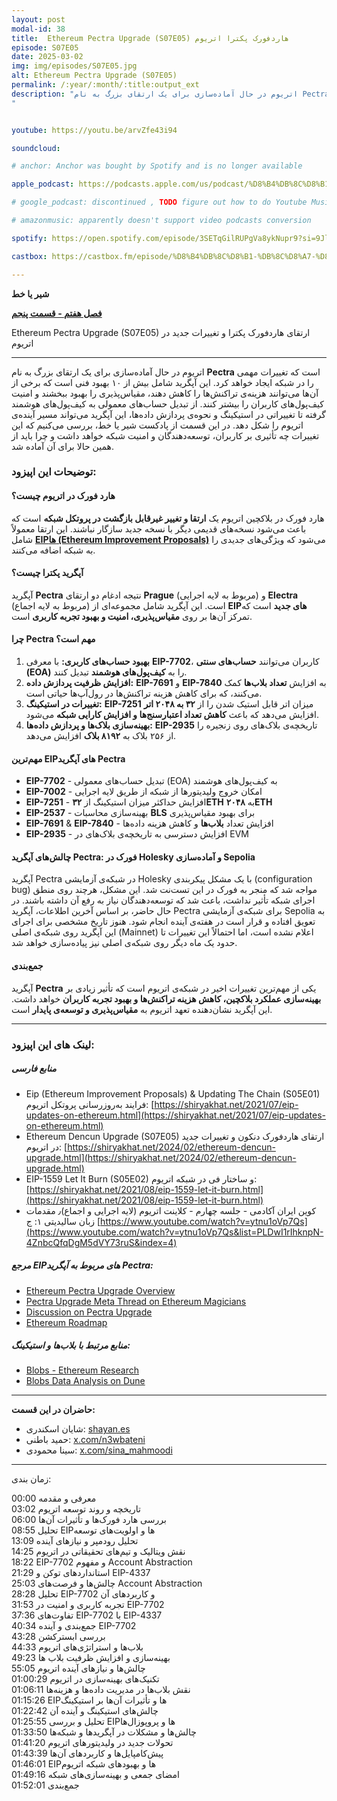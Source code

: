 ```yaml
---
layout: post
modal-id: 38
title:  Ethereum Pectra Upgrade (S07E05) هاردفورک پکترا اتریوم
episode: S07E05
date: 2025-03-02
img: img/episodes/S07E05.jpg
alt: Ethereum Pectra Upgrade (S07E05)
permalink: /:year/:month/:title:output_ext
description: "اتریوم در حال آماده‌سازی برای یک ارتقای بزرگ به نام Pectra است که تغییرات مهمی را در شبکه ایجاد خواهد کرد. از تبدیل حساب‌های معمولی به کیف‌پول‌های هوشمند گرفته تا تغییراتی در استیکینگ و نحوه‌ی پردازش داده‌ها، این آپگرید می‌تواند مسیر آینده‌ی اتریوم را شکل دهد. در این قسمت از پادکست شیر یا خط، بررسی می‌کنیم که این تغییرات چه تأثیری بر کاربران، توسعه‌دهندگان و امنیت شبکه خواهد داشت
" 


youtube: https://youtu.be/arvZfe43i94

soundcloud: 

# anchor: Anchor was bought by Spotify and is no longer available

apple_podcast: https://podcasts.apple.com/us/podcast/%D8%B4%DB%8C%D8%B1-%DB%8C%D8%A7-%D8%AE%D8%B7-%D9%87%D8%A7%D8%B1%D8%AF%D9%81%D9%88%D8%B1%DA%A9-%D9%BE%DA%A9%D8%AA%D8%B1%D8%A7-%D9%88-%D8%AA%D8%BA%DB%8C%DB%8C%D8%B1%D8%A7%D8%AA-%D8%AC%D8%AF%DB%8C%D8%AF-%D8%AF%D8%B1-%D8%A7%D8%AA%D8%B1%DB%8C%D9%88%D9%85-s07e05/id1221206951?i=1000698126018

# google_podcast: discontinued , TODO figure out how to do Youtube Music

# amazonmusic: apparently doesn't support video podcasts conversion 

spotify: https://open.spotify.com/episode/3SETqGilRUPgVa8ykNupr9?si=9JlPqdXrTUy4neZ020vsdg

castbox: https://castbox.fm/episode/%D8%B4%DB%8C%D8%B1-%DB%8C%D8%A7-%D8%AE%D8%B7---%D9%87%D8%A7%D8%B1%D8%AF%D9%81%D9%88%D8%B1%DA%A9-%D9%BE%DA%A9%D8%AA%D8%B1%D8%A7-%D9%88-%D8%AA%D8%BA%DB%8C%DB%8C%D8%B1%D8%A7%D8%AA-%D8%AC%D8%AF%DB%8C%D8%AF-%D8%AF%D8%B1-%D8%A7%D8%AA%D8%B1%DB%8C%D9%88%D9%85-%7C-(S07E05)-%7C-Ethereum-Pectra-Upgrade-id2539522-id785521605?country=us

---
```



**شیر یا خط**

**[فصل هفتم - قسمت پنجم](https://shiryakhat.net/2025/03/ethereum-pectra-upgrade.html)**

Ethereum Pectra Upgrade (S07E05) ارتقای هاردفورک پکترا و تغییرات جدید در اتریوم


-------------------------------------------------------

اتریوم در حال آماده‌سازی برای یک ارتقای بزرگ به نام **Pectra** است که تغییرات مهمی را در شبکه ایجاد خواهد کرد. این آپگرید شامل بیش از ۱۰ بهبود فنی است که برخی از آن‌ها می‌توانند هزینه‌ی تراکنش‌ها را کاهش دهند، مقیاس‌پذیری را بهبود ببخشند و امنیت کیف‌پول‌های کاربران را بیشتر کنند. از تبدیل حساب‌های معمولی به کیف‌پول‌های هوشمند گرفته تا تغییراتی در استیکینگ و نحوه‌ی پردازش داده‌ها، این آپگرید می‌تواند مسیر آینده‌ی اتریوم را شکل دهد. در این قسمت از پادکست شیر یا خط، بررسی می‌کنیم که این تغییرات چه تأثیری بر کاربران، توسعه‌دهندگان و امنیت شبکه خواهد داشت و چرا باید از همین حالا برای آن آماده شد.


### **توضیحات این اپیزود:**

#### **هارد فورک در اتریوم چیست؟**  
هارد فورک در بلاکچین اتریوم یک **ارتقا و تغییر غیرقابل بازگشت در پروتکل شبکه** است که باعث می‌شود نسخه‌های قدیمی دیگر با نسخه جدید سازگار نباشند. این ارتقا معمولاً شامل [**EIPها (Ethereum Improvement Proposals)**](https://shiryakhat.net/2021/07/eip-updates-on-ethereum.html) می‌شود که ویژگی‌های جدیدی را به شبکه اضافه می‌کنند.  


#### **آپگرید پکترا چیست؟**  
آپگرید **Pectra** نتیجه ادغام دو ارتقای **Prague** (مربوط به لایه اجرایی) و **Electra** (مربوط به لایه اجماع) است. این آپگرید شامل مجموعه‌ای از **EIPهای جدید** است که تمرکز آن‌ها بر روی **مقیاس‌پذیری، امنیت و بهبود تجربه کاربری** است.  

#### **چرا Pectra مهم است؟**  
1. **بهبود حساب‌های کاربری:** با معرفی **EIP-7702**، کاربران می‌توانند **حساب‌های سنتی (EOA)** را به **کیف‌پول‌های هوشمند** تبدیل کنند.  
2. **افزایش ظرفیت پردازش داده:** **EIP-7691** و **EIP-7840** به افزایش **تعداد بلاب‌ها** کمک می‌کنند، که برای کاهش هزینه تراکنش‌ها در رول‌آپ‌ها حیاتی است.  
3. **تغییرات در استیکینگ:** **EIP-7251** میزان اتر قابل استیک شدن را از **۳۲ به ۲۰۴۸ اتر** افزایش می‌دهد که باعث **کاهش تعداد اعتبارسنج‌ها و افزایش کارایی شبکه** می‌شود.  
4. **بهینه‌سازی بلاک‌ها و پردازش داده‌ها:** **EIP-2935** تاریخچه‌ی بلاک‌های روی زنجیره را از ۲۵۶ بلاک به **۸۱۹۲ بلاک** افزایش می‌دهد.  

#### **مهم‌ترین EIPهای آپگرید Pectra**  
- **EIP-7702** - تبدیل حساب‌های معمولی (EOA) به کیف‌پول‌های هوشمند  
- **EIP-7002** - امکان خروج ولیدیتورها از شبکه از طریق لایه اجرایی  
- **EIP-7251** - افزایش حداکثر میزان استیکینگ از **۳۲ETH** به **۲۰۴۸ETH**  
- **EIP-2537** - بهینه‌سازی محاسبات **BLS** برای بهبود مقیاس‌پذیری  
- **EIP-7691** & **EIP-7840** - افزایش تعداد **بلاب‌ها** و کاهش هزینه داده‌ها  
- **EIP-2935** - افزایش دسترسی به تاریخچه‌ی بلاک‌های در EVM  

#### **چالش‌های آپگرید Pectra: فورک در Holesky و آماده‌سازی Sepolia** 
آپگرید Pectra در شبکه‌ی آزمایشی Holesky با یک مشکل پیکربندی (configuration bug) مواجه شد که منجر به فورک در این تست‌نت شد. این مشکل، هرچند روی منطق اجرای شبکه تأثیر نداشت، باعث شد که توسعه‌دهندگان نیاز به رفع آن داشته باشند. در حال حاضر، بر اساس آخرین اطلاعات، آپگرید Pectra برای شبکه‌ی آزمایشی Sepolia به تعویق افتاده و قرار است در هفته‌ی آینده انجام شود. هنوز تاریخ مشخصی برای اجرای این آپگرید روی شبکه‌ی اصلی (Mainnet) اعلام نشده است، اما احتمالاً این تغییرات تا حدود یک ماه دیگر روی شبکه‌ی اصلی نیز پیاده‌سازی خواهد شد.

#### **جمع‌بندی**  
آپگرید **Pectra** یکی از مهم‌ترین تغییرات اخیر در شبکه‌ی اتریوم است که تأثیر زیادی بر **بهینه‌سازی عملکرد بلاکچین، کاهش هزینه تراکنش‌ها و بهبود تجربه کاربران** خواهد داشت. این آپگرید نشان‌دهنده تعهد اتریوم به **مقیاس‌پذیری و توسعه‌ی پایدار** است.  

---

### **لینک های این اپیزود:**
##### منابع فارسی
- Eip (Ethereum Improvement Proposals) & Updating The Chain (S05E01)
 فرایند به‌روز‌رسانی پروتکل اتریوم: [https://shiryakhat.net/2021/07/eip-updates-on-ethereum.html](https://shiryakhat.net/2021/07/eip-updates-on-ethereum.html)
- Ethereum Dencun Upgrade (S07E05) ارتقای هاردفورک دنکون و تغییرات جدید در اتریوم: [https://shiryakhat.net/2024/02/ethereum-dencun-upgrade.html](https://shiryakhat.net/2024/02/ethereum-dencun-upgrade.html)
- EIP-1559 Let It Burn (S05E02)  و ساختار فی در شبکه اتریوم: [https://shiryakhat.net/2021/08/eip-1559-let-it-burn.html](https://shiryakhat.net/2021/08/eip-1559-let-it-burn.html)
- کوین ایران آکادمی - جلسه چهارم - کلاینت اتریوم (لایه اجرایی و اجماع)٫ مقدمات زبان سالیدیتی ۱: ج [https://www.youtube.com/watch?v=ytnu1oVp7Qs](https://www.youtube.com/watch?v=ytnu1oVp7Qs&list=PLDwI1rIhknpN-4ZnbcQfqDgM5dVY73ruS&index=4)


##### **مرجع EIPهای مربوط به آپگرید Pectra:**  
- [Ethereum Pectra Upgrade Overview](https://eipsinsight.com/pectra)  
- [Pectra Upgrade Meta Thread on Ethereum Magicians](https://ethereum-magicians.org/t/pectra-network-upgrade-meta-thread/16809)  
- [Discussion on Pectra Upgrade](https://x.com/letsgetonchain/status/1888976123502940277)  
- [Ethereum Roadmap](https://ethroadmap.com/)


##### **منابع مرتبط با بلاب‌ها و استیکینگ:**  
- [Blobs - Ethereum Research](https://ethresear.ch/t/block-arrivals-home-stakers-bumping-the-blob-count/21096)  
- [Blobs Data Analysis on Dune](https://dune.com/hildobby/blobs)  

---


**حاضران در این قسمت:**

* شایان اسکندری: [shayan.es](https://shayan.es)  
* حمید باطنی: [x.com/n3wbateni](https://x.com/n3wbateni)
* سینا محمودی: [x.com/sina_mahmoodi](https://x.com/sina_mahmoodi)



-----------------------------------------------------------------------
زمان بندی:


00:00 معرفی و مقدمه  
03:02 تاریخچه و روند توسعه اتریوم  
06:00 بررسی هارد فورک‌ها و تأثیرات آن‌ها  
08:55 تحلیل EIPها و اولویت‌های توسعه  
13:09 تحلیل رودمپر و نیازهای آینده  
14:25 نقش ویتالیک و تیم‌های تحقیقاتی در اتریوم  
18:22 EIP-7702 و مفهوم Account Abstraction  
21:29 استانداردهای توکن و EIP-4337  
25:03 چالش‌ها و فرصت‌های Account Abstraction  
28:28 تحلیل EIP-7702 و کاربردهای آن  
31:53 تجربه کاربری و امنیت در EIP-7702  
37:36 تفاوت‌های EIP-7702 با EIP-4337  
40:34 جمع‌بندی و آینده EIP-7702  
43:28 بررسی ابسترکشن  
44:33 بلاب‌ها و استراتژی‌های اتریوم  
49:23 بهینه‌سازی و افزایش ظرفیت بلاب ها  
55:05 چالش‌ها و نیازهای آینده اتریوم  
01:00:29 تکنیک‌های بهینه‌سازی در اتریوم  
01:06:11 نقش بلاب‌ها در مدیریت داده‌ها و هزینه‌ها  
01:15:26 EIPها و تأثیرات آن‌ها بر استیکینگ  
01:22:42 چالش‌های استیکینگ و آینده آن  
01:25:55 تحلیل و بررسی EIPها و پروپوزال‌ها  
01:33:50 چالش‌ها و مشکلات در آپگریدها و شبکه‌ها  
01:41:20 تحولات جدید در ولیدیتورهای اتریوم  
01:43:39 پیش‌کامپایل‌ها و کاربردهای آن‌ها  
01:46:01 EIPها و بهبودهای شبکه اتریوم  
01:49:16 امضای جمعی و بهینه‌سازی‌های شبکه  
01:52:01 جمع‌بندی  
